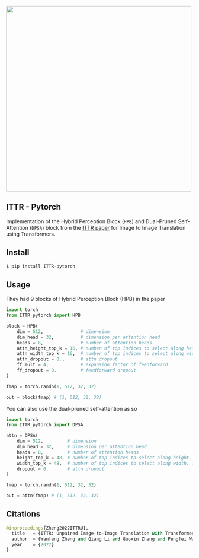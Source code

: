 <img src="./ittr.png" width="500px"></img>

## ITTR - Pytorch

Implementation of the Hybrid Perception Block (`HPB`) and Dual-Pruned Self-Attention (`DPSA`) block from the <a href="https://arxiv.org/abs/2203.16015">ITTR paper</a> for Image to Image Translation using Transformers.

## Install

```py
$ pip install ITTR-pytorch
```

## Usage

They had 9 blocks of Hybrid Perception Block (HPB) in the paper

```py
import torch
from ITTR_pytorch import HPB

block = HPB(
    dim = 512,              # dimension
    dim_head = 32,          # dimension per attention head
    heads = 8,              # number of attention heads
    attn_height_top_k = 16, # number of top indices to select along height, for the attention pruning
    attn_width_top_k = 16,  # number of top indices to select along width, for the attention pruning
    attn_dropout = 0.,      # attn dropout
    ff_mult = 4,            # expansion factor of feedforward
    ff_dropout = 0.         # feedforward dropout
)

fmap = torch.randn(1, 512, 32, 32)

out = block(fmap) # (1, 512, 32, 32)
```

You can also use the dual-pruned self-attention as so

```py
import torch
from ITTR_pytorch import DPSA

attn = DPSA(
    dim = 512,         # dimension
    dim_head = 32,     # dimension per attention head
    heads = 8,         # number of attention heads
    height_top_k = 48, # number of top indices to select along height, for the attention pruning
    width_top_k = 48,  # number of top indices to select along width, for the attention pruning
    dropout = 0.       # attn dropout
)

fmap = torch.randn(1, 512, 32, 32)

out = attn(fmap) # (1, 512, 32, 32)
```

## Citations

```py
@inproceedings{Zheng2022ITTRUI,
  title   = {ITTR: Unpaired Image-to-Image Translation with Transformers},
  author  = {Wanfeng Zheng and Qiang Li and Guoxin Zhang and Pengfei Wan and Zhongyuan Wang},
  year    = {2022}
}
```
